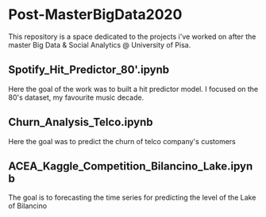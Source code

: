 # Post-MasterBigData2020

This repository is a space dedicated to the projects i've worked on after the master Big Data & Social Analytics @ University of Pisa.


## Spotify_Hit_Predictor_80'.ipynb
Here the goal of the work was to built a hit predictor model. I focused on the 80's dataset, my favourite music decade.



## Churn_Analysis_Telco.ipynb
Here the goal was to predict the churn of telco company's customers


## ACEA_Kaggle_Competition_Bilancino_Lake.ipynb
The goal is to forecasting the time series for predicting the level of the Lake of Bilancino
